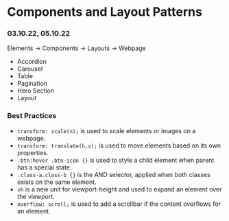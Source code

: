 # Components and Layout Patterns

### 03.10.22, 05.10.22

Elements -> Components -> Layouts -> Webpage

- Accordion
- Carousel
- Table
- Pagination
- Hero Section
- Layout

### Best Practices

- `transform: scale(n);` is used to scale elements or images on a webpage.
- `transform: translate(h,v);` is used to move elements based on its own properties.
- `.btn:hover .btn-icon {}` is used to style a child element when parent has a special state.
- `.class-a.class-b {}` is the AND selector, applied when both classes exists on the same element.
- `vh` is a new unit for viewport-height and used to expand an element over the viewport.
- `overflow: scroll;` is used to add a scrollbar if the content overflows for an element.
